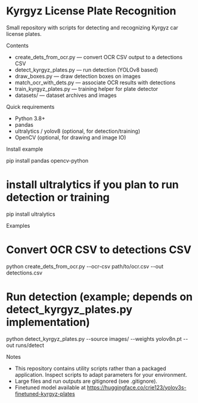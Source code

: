 # Kyrgyz License Plate Recognition

Small repository with scripts for detecting and recognizing Kyrgyz car license plates.

Contents
- create_dets_from_ocr.py  — convert OCR CSV output to a detections CSV
- detect_kyrgyz_plates.py  — run detection (YOLOv8 based)
- draw_boxes.py            — draw detection boxes on images
- match_ocr_with_dets.py   — associate OCR results with detections
- train_kyrgyz_plates.py   — training helper for plate detector
- datasets/                — dataset archives and images

Quick requirements
- Python 3.8+
- pandas
- ultralytics / yolov8 (optional, for detection/training)
- OpenCV (optional, for drawing and image IO)

Install example

pip install pandas opencv-python
# install ultralytics if you plan to run detection or training
pip install ultralytics

Examples

# Convert OCR CSV to detections CSV
python create_dets_from_ocr.py --ocr-csv path/to/ocr.csv --out detections.csv

# Run detection (example; depends on detect_kyrgyz_plates.py implementation)
python detect_kyrgyz_plates.py --source images/ --weights yolov8n.pt --out runs/detect

Notes
- This repository contains utility scripts rather than a packaged application. Inspect scripts to adapt parameters for your environment.
- Large files and run outputs are gitignored (see .gitignore).
- Finetuned model available at https://huggingface.co/crie123/yolov3s-finetuned-kyrgyz-plates
